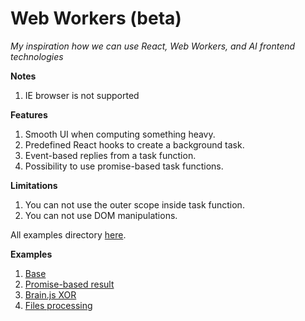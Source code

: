 # Web Workers (beta)

*My inspiration how we can use React, Web Workers, and AI frontend technologies*

**Notes**
1. IE browser is not supported

**Features**
1. Smooth UI when computing something heavy.
2. Predefined React hooks to create a background task.
3. Event-based replies from a task function.
4. Possibility to use promise-based task functions.

**Limitations**
1. You can not use the outer scope inside task function.
2. You can not use DOM manipulations.

All examples directory [here](src/examples).

**Examples**
1. [Base](src/examples/BaseExample/BaseExample.tsx)
2. [Promise-based result](src/examples/PromiseResultExample/PromiseResultExample.tsx)
2. [Brain.js XOR](src/examples/BrainJsXORExample/BrainJsXORExample.tsx)
3. [Files processing](src/examples/FilesProcessingExample/FilesProcessingExample.tsx)
